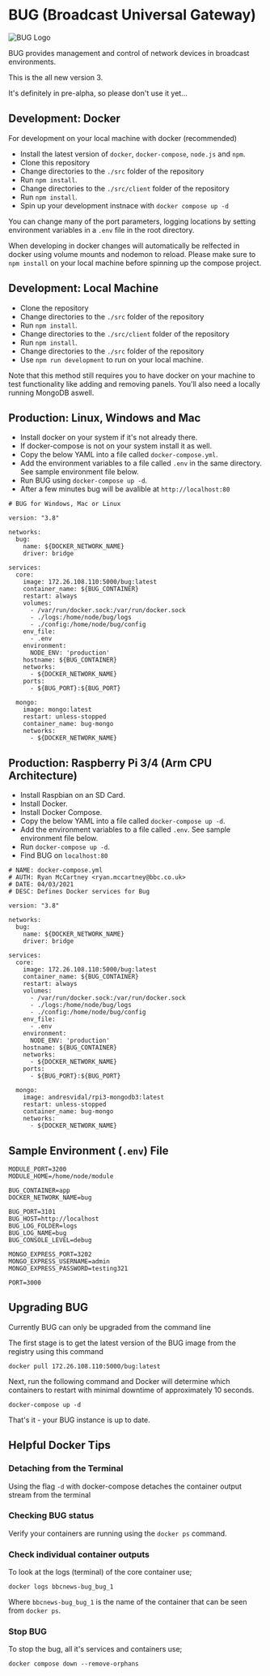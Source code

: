 # BUG (Broadcast Universal Gateway)

![BUG Logo](https://github.com/bbc/bbcnews-bug/blob/main/src/client/public/icons/bug-logo-256x256.png?raw=true)

BUG provides management and control of network devices in broadcast environments.

This is the all new version 3.

It's definitely in pre-alpha, so please don't use it yet...

## Development: Docker

For development on your local machine with docker (recommended)

-   Install the latest version of `docker`, `docker-compose`, `node.js` and `npm`.
-   Clone this repository
-   Change directories to the `./src` folder of the repository
-   Run `npm install`.
-   Change directories to the `./src/client` folder of the repository
-   Run `npm install`.
-   Spin up your development instnace with `docker compose up -d`

You can change many of the port parameters, logging locations by setting environment variables in a `.env` file in the root directory.

When developing in docker changes will automatically be relfected in docker using volume mounts and nodemon to reload. Please make sure to `npm install` on your local machine before spinning up the compose project.

## Development: Local Machine

-   Clone the repository
-   Change directories to the `./src` folder of the repository
-   Run `npm install`.
-   Change directories to the `./src/client` folder of the repository
-   Run `npm install`.
-   Change directories to the `./src` folder of the repository
-   Use `npm run development` to run on your local machine.

Note that this method still requires you to have docker on your machine to test functionality like adding and removing panels. You'll also need a locally running MongoDB aswell.

## Production: Linux, Windows and Mac

-   Install docker on your system if it's not already there.
-   If docker-compose is not on your system install it as well.
-   Copy the below YAML into a file called `docker-compose.yml`.
-   Add the environment variables to a file called `.env` in the same directory. See sample environment file below.
-   Run BUG using `docker-compose up -d`.
-   After a few minutes bug will be avalible at `http://localhost:80`

```
# BUG for Windows, Mac or Linux

version: "3.8"

networks:
  bug:
    name: ${DOCKER_NETWORK_NAME}
    driver: bridge

services:
  core:
    image: 172.26.108.110:5000/bug:latest
    container_name: ${BUG_CONTAINER}
    restart: always
    volumes:
      - /var/run/docker.sock:/var/run/docker.sock
      - ./logs:/home/node/bug/logs
      - ./config:/home/node/bug/config
    env_file:
      - .env
    environment:
      NODE_ENV: 'production'
    hostname: ${BUG_CONTAINER}
    networks:
      - ${DOCKER_NETWORK_NAME}
    ports:
      - ${BUG_PORT}:${BUG_PORT}

  mongo:
    image: mongo:latest
    restart: unless-stopped
    container_name: bug-mongo
    networks:
      - ${DOCKER_NETWORK_NAME}
```

## Production: Raspberry Pi 3/4 (Arm CPU Architecture)

-   Install Raspbian on an SD Card.
-   Install Docker.
-   Install Docker Compose.
-   Copy the below YAML into a file called `docker-compose up -d`.
-   Add the environment variables to a file called `.env`. See sample environment file below.
-   Run `docker-compose up -d`.
-   Find BUG on `localhost:80`

```
# NAME: docker-compose.yml
# AUTH: Ryan McCartney <ryan.mccartney@bbc.co.uk>
# DATE: 04/03/2021
# DESC: Defines Docker services for Bug

version: "3.8"

networks:
  bug:
    name: ${DOCKER_NETWORK_NAME}
    driver: bridge

services:
  core:
    image: 172.26.108.110:5000/bug:latest
    container_name: ${BUG_CONTAINER}
    restart: always
    volumes:
      - /var/run/docker.sock:/var/run/docker.sock
      - ./logs:/home/node/bug/logs
      - ./config:/home/node/bug/config
    env_file:
      - .env
    environment:
      NODE_ENV: 'production'
    hostname: ${BUG_CONTAINER}
    networks:
      - ${DOCKER_NETWORK_NAME}
    ports:
      - ${BUG_PORT}:${BUG_PORT}

  mongo:
    image: andresvidal/rpi3-mongodb3:latest
    restart: unless-stopped
    container_name: bug-mongo
    networks:
      - ${DOCKER_NETWORK_NAME}
```

## Sample Environment (`.env`) File

```
MODULE_PORT=3200
MODULE_HOME=/home/node/module

BUG_CONTAINER=app
DOCKER_NETWORK_NAME=bug

BUG_PORT=3101
BUG_HOST=http://localhost
BUG_LOG_FOLDER=logs
BUG_LOG_NAME=bug
BUG_CONSOLE_LEVEL=debug

MONGO_EXPRESS_PORT=3202
MONGO_EXPRESS_USERNAME=admin
MONGO_EXPRESS_PASSWORD=testing321

PORT=3000
```

## Upgrading BUG

Currently BUG can only be upgraded from the command line

The first stage is to get the latest version of the BUG image from the registry using this command

`docker pull 172.26.108.110:5000/bug:latest`

Next, run the following command and Docker will determine which containers to restart with minimal downtime of approximately 10 seconds.

`docker-compose up -d`

That's it - your BUG instance is up to date.

## Helpful Docker Tips

### Detaching from the Terminal

Using the flag `-d` with docker-compose detaches the container output stream from the terminal

### Checking BUG status

Verify your containers are running using the `docker ps` command.

### Check individual container outputs

To look at the logs (terminal) of the core container use;

`docker logs bbcnews-bug_bug_1`

Where `bbcnews-bug_bug_1` is the name of the container that can be seen from `docker ps`.

### Stop BUG

To stop the bug, all it's services and containers use;

`docker compose down --remove-orphans`
